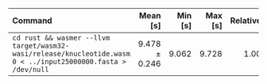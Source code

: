 | Command | Mean [s] | Min [s] | Max [s] | Relative |
|:---|---:|---:|---:|---:|
| `cd rust && wasmer --llvm target/wasm32-wasi/release/knucleotide.wasm 0 < ../input25000000.fasta > /dev/null` | 9.478 ± 0.246 | 9.062 | 9.728 | 1.00 |
